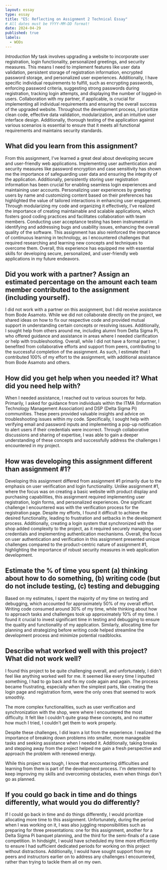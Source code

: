```yaml
---
layout: essay
type: essay
title: "E5: Reflecting on Assignment 2 Technical Essay"
# All dates must be YYYY-MM-DD format!
date: 2024-04-29
published: true 
labels:
  - WODs
---
```


*Introduction*
My task involves upgrading a website to incorporate user registration, login functionality, personalized greetings, and security measures. This means I need to implement features like user data validation, persistent storage of registration information, encrypted password storage, and personalized user experiences. Additionally, I have specific individual requirements to fulfill, such as encrypting passwords, enforcing password criteria, suggesting strong passwords during registration, tracking login attempts, and displaying the number of logged-in users. Collaboration with my partner, if applicable, is crucial for implementing all individual requirements and ensuring the overall success of the upgraded website. Throughout the development process, I prioritize clean code, effective data validation, modularization, and an intuitive user interface design. Additionally, thorough testing of the application against various scenarios is essential to ensure that it meets all functional requirements and maintains security standards. 



## What did you learn from this assignment?

From this assignment, I've learned a great deal about developing secure and user-friendly web applications. Implementing user authentication and security measures like password encryption and case sensitivity has shown me the importance of safeguarding user data and ensuring the integrity of the application. Additionally, persistently storing user registration information has been crucial for enabling seamless login experiences and maintaining user accounts. Personalizing user experiences by greeting users by name and customizing content based on their preferences has highlighted the value of tailored interactions in enhancing user engagement. Through modularizing my code and organizing it effectively, I've realized the importance of creating maintainable and scalable applications, which fosters good coding practices and facilitates collaboration with team members. Conducting user acceptance testing has been instrumental in identifying and addressing bugs and usability issues, enhancing the overall quality of the software. This assignment has also reinforced the importance of continuous learning in technology, as I encountered challenges that required researching and learning new concepts and techniques to overcome them. Overall, this experience has equipped me with essential skills for developing secure, personalized, and user-friendly web applications in my future endeavors.

## Did you work with a partner? Assign an estimated percentage on the amount each team member contributed to the assignment (including yourself).
I did not work with a partner on this assignment, but I did receive assistance from Bode Asamoto. While we did not collaborate directly on the project, we shared ideas on how to fix our respective code and provided mutual support in understanding certain concepts or resolving issues. Additionally, I sought help from others around me, including alumni from Delta Sigma Pi, who offered guidance and assistance in areas where I needed clarification or help with troubleshooting. Overall, while I did not have a formal partner, I benefited from collaborative efforts and support from peers, contributing to the successful completion of the assignment. As such, I estimate that I contributed 100% of my effort to the assignment, with additional assistance from Bode Asamoto and others.

## How did you get help when you needed it? What did you need help with?
When I needed assistance, I reached out to various sources for help. Primarily, I asked for guidance from individuals within the ITMA (Information Technology Management Association) and DSP (Delta Sigma Pi) communities. These peers provided valuable insights and advice on troubleshooting issues within my code. Specifically, I sought help with verifying email and password inputs and implementing a pop-up notification to alert users if their credentials were incorrect. Through collaborative discussions and sharing of expertise, I was able to gain a deeper understanding of these concepts and successfully address the challenges I encountered in my project.

## How was developing this assignment different than assignment #1?
Developing this assignment differed from assignment #1 primarily due to the emphasis on user verification and login functionality. Unlike assignment #1, where the focus was on creating a basic website with product display and purchasing capabilities, this assignment required implementing user registration, login forms, and personalized experiences. One significant challenge I encountered was with the verification process for the registration page. Despite my efforts, I found it difficult to achieve the desired functionality, leading to frustration and setbacks in the development process. Additionally, creating a login system that synchronized with the shop added complexity to the project, as it required securely managing user credentials and implementing authentication mechanisms. Overall, the focus on user authentication and verification in this assignment presented unique challenges compared to the product-centric nature of assignment #1, highlighting the importance of robust security measures in web application development.

## Estimate the % of time you spent (a) thinking about how to do something, (b) writing code (but do not include testing, (c) testing and debugging
Based on my estimates, I spent the majority of my time on testing and debugging, which accounted for approximately 50% of my overall effort. Writing code consumed around 30% of my time, while thinking about how to approach tasks and challenges took up approximately 10% of my time. I found it crucial to invest significant time in testing and debugging to ensure the quality and functionality of my application. Similarly, allocating time for planning and strategizing before writing code helped streamline the development process and minimize potential roadblocks.


## Describe what worked well with this project? What did not work well?
I found this project to be quite challenging overall, and unfortunately, I didn't feel like anything worked well for me. It seemed like every time I inputted something, I had to go back and fix my code again and again. The process became frustrating, especially when the simplest parts, like creating the login page and registration form, were the only ones that seemed to work smoothly. 

The more complex functionalities, such as user verification and synchronization with the shop, were where I encountered the most difficulty. It felt like I couldn't quite grasp these concepts, and no matter how much I tried, I couldn't get them to work properly.

Despite these challenges, I did learn a lot from the experience. I realized the importance of breaking down problems into smaller, more manageable tasks and seeking assistance when I needed it. Additionally, taking breaks and stepping away from the project helped me gain a fresh perspective and approach the problem with renewed energy.

While this project was tough, I know that encountering difficulties and learning from them is part of the development process. I'm determined to keep improving my skills and overcoming obstacles, even when things don't go as planned.

## If you could go back in time and do things differently, what would you do differently?
If I could go back in time and do things differently, I would prioritize allocating more time to this assignment. Unfortunately, during the period when I was working on it, I was also juggling responsibilities such as preparing for three presentations: one for this assignment, another for a Delta Sigma Pi banquet planning, and the third for the semi-finals of a case competition. In hindsight, I would have scheduled my time more efficiently to ensure I had sufficient dedicated periods for working on this project without distractions. Additionally, I would have sought support from my peers and instructors earlier on to address any challenges I encountered, rather than trying to tackle them all on my own.

